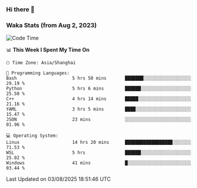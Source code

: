 ### Hi there 👋

### Waka Stats (from Aug 2, 2023)

<!--START_SECTION:waka-->
![Code Time](http://img.shields.io/badge/Code%20Time-996%20hrs%2016%20mins-blue)

📊 **This Week I Spent My Time On** 

```text
🕑︎ Time Zone: Asia/Shanghai

💬 Programming Languages: 
Bash                     5 hrs 50 mins       ███████░░░░░░░░░░░░░░░░░░   29.19 % 
Python                   5 hrs 6 mins        ██████░░░░░░░░░░░░░░░░░░░   25.50 % 
C++                      4 hrs 14 mins       █████░░░░░░░░░░░░░░░░░░░░   21.16 % 
YAML                     3 hrs 5 mins        ████░░░░░░░░░░░░░░░░░░░░░   15.47 % 
JSON                     23 mins             ░░░░░░░░░░░░░░░░░░░░░░░░░   01.96 % 

💻 Operating System: 
Linux                    14 hrs 20 mins      ██████████████████░░░░░░░   71.53 % 
WSL                      5 hrs               ██████░░░░░░░░░░░░░░░░░░░   25.02 % 
Windows                  41 mins             █░░░░░░░░░░░░░░░░░░░░░░░░   03.44 % 
```


 Last Updated on 03/08/2025 18:51:46 UTC
<!--END_SECTION:waka-->
